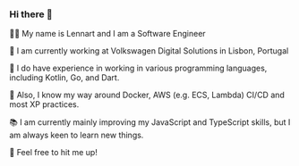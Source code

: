### Hi there 👋

🙋‍♂️ My name is Lennart and I am a Software Engineer

🚗 I am currently working at Volkswagen Digital Solutions in Lisbon, Portugal

🔨 I do have experience in working in various programming languages, including Kotlin, Go, and Dart.

🐳 Also, I know my way around Docker, AWS (e.g. ECS, Lambda) CI/CD and most XP practices.

📚 I am currently mainly improving my JavaScript and TypeScript skills, but I am always keen to learn new things.

🤙 Feel free to hit me up!
<!--
**lennartschoch/lennartschoch** is a ✨ _special_ ✨ repository because its `README.md` (this file) appears on your GitHub profile.

Here are some ideas to get you started:

- 🔭 I’m currently working on ...
- 🌱 I’m currently learning ...
- 👯 I’m looking to collaborate on ...
- 🤔 I’m looking for help with ...
- 💬 Ask me about ...
- 📫 How to reach me: ...
- 😄 Pronouns: ...
- ⚡ Fun fact: ...
-->

